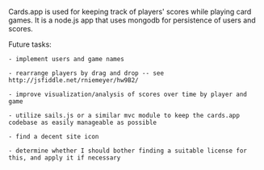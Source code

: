 Cards.app is used for keeping track of players' scores while playing card games. It is a node.js app that uses mongodb for persistence of users and scores.

Future tasks:

	- implement users and game names
	
	- rearrange players by drag and drop -- see http://jsfiddle.net/rniemeyer/hw9B2/
	
	- improve visualization/analysis of scores over time by player and game
	
	- utilize sails.js or a similar mvc module to keep the cards.app codebase as easily manageable as possible
	
	- find a decent site icon
	
	- determine whether I should bother finding a suitable license for this, and apply it if necessary
	